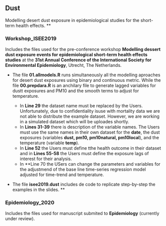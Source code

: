 ## Dust
Modelling desert dust exposure in epidemiological studies for the short-term health effects.
**

### Workshop_ISEE2019 

Includes the files used for the pre-conference workshop **Modelling dessert dust exposure events for epidemiological short-term health effects studies** at the **31st Annual Conference of the International Society for Environmental Epidemiology**, Utrecht, The Netherlands.

* The file **01.allmodels.R** runs simultaneously all the modelling aproaches for desert dust exposures using binary and continuous metric. While the file **00.prepdara.R** is an anchilary file to generate lagged variables for dustt exposures and PM10 and the smooth terms to adjust for temperature.
    * In **Line 29** the dataset name must be replaced by the Users. Unfortunately, due to confidentiality isuse with mortality data we are not able to distribute the example dataset. However, we are working in a simulated dataset which will be uploades shortly.
    * In **Lines 31-39** there is description of the variable names. The Users must use the same names in their own dataset for the **date**, the dust exposures (variables **dust, pm10, pm10natural, pm10local**), and the temperature (variable **temp**). 
    * In **Line 52** the Users must define tthe health outcome in their dataset and in **Lines 55-58** the Users must define the exposure lags of interest for their analysis. 
    * In **Line 70 the USers can change the parameters and variables for the adjustmend of the base line time-series regression model adjusted for time-trend and temperature.

* The file **isee2019.dust** includes de code to replicate step-by-step the examples in the slides.
**

### Epidemiology_2020

Includes the files used for manuscript submited to **Epidemiology** (currently under review).
